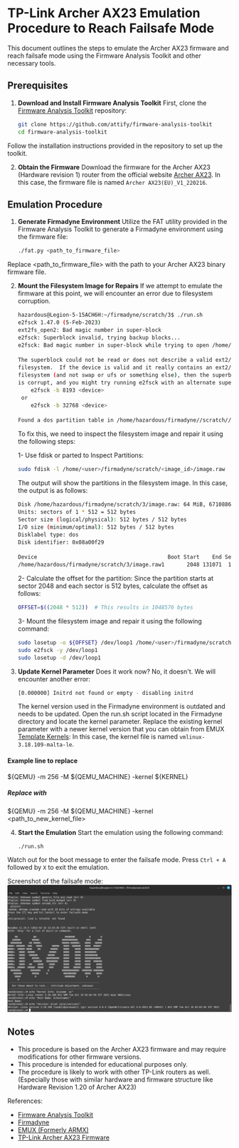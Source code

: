 # TP-Link Archer AX23 Emulation Procedure to Reach Failsafe Mode

This document outlines the steps to emulate the Archer AX23 firmware and reach failsafe mode using the Firmware Analysis Toolkit and other necessary tools.

## Prerequisites

1. **Download and Install Firmware Analysis Toolkit**
    First, clone the [Firmware Analysis Toolkit](https://github.com/attify/firmware-analysis-toolkit) repository:

    ```bash
    git clone https://github.com/attify/firmware-analysis-toolkit
    cd firmware-analysis-toolkit

Follow the installation instructions provided in the repository to set up the toolkit.

2. **Obtain the Firmware**
   Download the firmware for the Archer AX23 (Hardware revision 1) router from the official website [Archer AX23](https://www.tp-link.com/en/support/download/archer-ax23/v1/#Firmware).
   In this case, the firmware file is named `Archer AX23(EU)_V1_220216`.

## Emulation Procedure

1. **Generate Firmadyne Environment**
    Utilize the FAT utility provided in the Firmware Analysis Toolkit to generate a Firmadyne environment using the firmware file:

    ```bash
    ./fat.py <path_to_firmware_file>

Replace <path_to_firmware_file> with the path to your Archer AX23 binary firmware file.

2.  **Mount the Filesystem Image for Repairs**
    If we attempt to emulate the firmware at this point, we will encounter an error due to filesystem corruption.
    ```bash
    hazardous@Legion-5-15ACH6H:~/firmadyne/scratch/3$ ./run.sh
    e2fsck 1.47.0 (5-Feb-2023)
    ext2fs_open2: Bad magic number in super-block
    e2fsck: Superblock invalid, trying backup blocks...
    e2fsck: Bad magic number in super-block while trying to open /home/hazardous/firmadyne//scratch//3//image.raw

    The superblock could not be read or does not describe a valid ext2/ext3/ext4
    filesystem.  If the device is valid and it really contains an ext2/ext3/ext4
    filesystem (and not swap or ufs or something else), then the superblock
    is corrupt, and you might try running e2fsck with an alternate superblock:
        e2fsck -b 8193 <device>
     or
        e2fsck -b 32768 <device>

    Found a dos partition table in /home/hazardous/firmadyne//scratch//3//image.raw
    ```

    To fix this, we need to inspect the filesystem image and repair it using the following steps:

    1- Use fdisk or parted to Inspect Partitions:
    ```bash
    sudo fdisk -l /home/<user>/firmadyne/scratch/<image_id>/image.raw
    ```
    The output will show the partitions in the filesystem image. In this case, the output is as follows:
    ```bash
    Disk /home/hazardous/firmadyne/scratch/3/image.raw: 64 MiB, 67108864 bytes, 131072 sectors
    Units: sectors of 1 * 512 = 512 bytes
    Sector size (logical/physical): 512 bytes / 512 bytes
    I/O size (minimum/optimal): 512 bytes / 512 bytes
    Disklabel type: dos
    Disk identifier: 0x08a00f29

    Device                                         Boot Start    End Sectors Size Id Type
    /home/hazardous/firmadyne/scratch/3/image.raw1       2048 131071  129024  63M 83 Linux
    ```
    2- Calculate the offset for the partition:
    Since the partition starts at sector 2048 and each sector is 512 bytes, calculate the offset as follows:
    ```bash
    OFFSET=$((2048 * 512))  # This results in 1048576 bytes
    ```

    3- Mount the filesystem image and repair it using the following command:

      ```bash
      sudo losetup -o ${OFFSET} /dev/loop1 /home/<user>/firmadyne/scratch/<image_id>/image.raw
      sudo e2fsck -y /dev/loop1
      sudo losetup -d /dev/loop1

3. **Update Kernel Parameter**
    Does it work now? No, it doesn't. We will encounter another error:
    ```bash
    [0.000000] Initrd not found or empty - disabling initrd
    ```
    The kernel version used in the Firmadyne environment is outdated and needs to be updated.
    Open the run.sh script located in the Firmadyne directory and locate the kernel parameter.
    Replace the existing kernel parameter with a newer kernel version that you can obtain from EMUX [Template Kernels](https://github.com/therealsaumil/emux/blob/master/files/emux/template/kernel/):
    In this case, the kernel file is named `vmlinux-3.18.109-malta-le`.

#### Example line to replace
  ${QEMU} -m 256 -M ${QEMU_MACHINE} -kernel ${KERNEL}

##### Replace with
  ${QEMU} -m 256 -M ${QEMU_MACHINE} -kernel <path_to_new_kernel_file>

4. **Start the Emulation**
    Start the emulation using the following command:

    ```bash
    ./run.sh

Watch out for the boot message to enter the failsafe mode.
Press `Ctrl + A` followed by `X` to exit the emulation.

Screenshot of the failsafe mode:
![Alt text](screenshots/failsafemode.png)

## Notes
- This procedure is based on the Archer AX23 firmware and may require modifications for other firmware versions.
- This procedure is intended for educational purposes only.
- The procedure is likely to work with other TP-Link routers as well. (Especially those with similar hardware and firmware structure like Hardware Revision 1.20 of Archer AX23)

References:
- [Firmware Analysis Toolkit](https://github.com/attify/firmware-analysis-toolkit)
- [Firmadyne](https://github.com/firmadyne/firmadyne)
- [EMUX (Formerly ARMX)](https://github.com/therealsaumil/emux)
- [TP-Link Archer AX23 Firmware](https://www.tp-link.com/us/support/download/archer-ax23/#Firmware)
